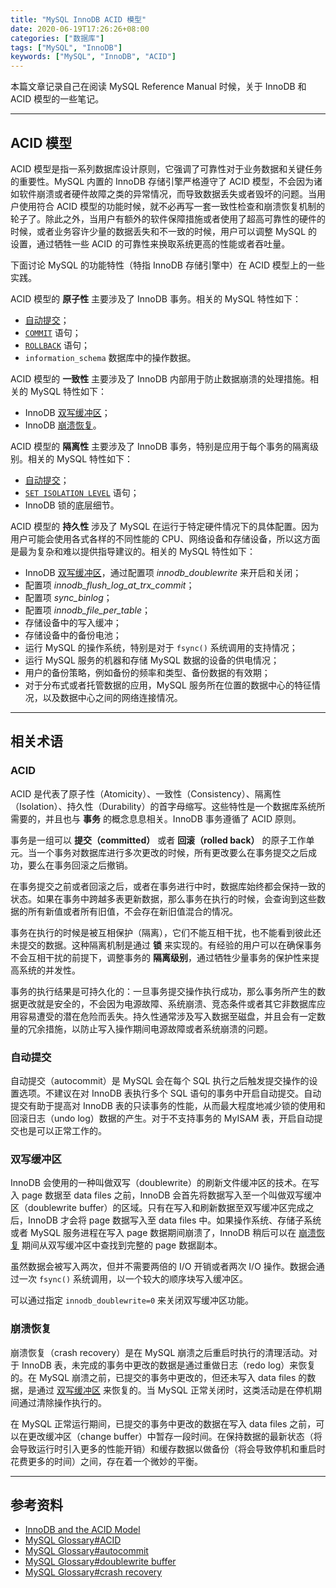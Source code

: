 ```yaml
---
title: "MySQL InnoDB ACID 模型"
date: 2020-06-19T17:26:26+08:00
categories: ["数据库"]
tags: ["MySQL", "InnoDB"]
keywords: ["MySQL", "InnoDB", "ACID"]
---
```


本篇文章记录自己在阅读 MySQL Reference Manual 时候，关于 InnoDB 和 ACID 模型的一些笔记。<!--more-->

---

## ACID 模型

ACID 模型是指一系列数据库设计原则，它强调了可靠性对于业务数据和关键任务的重要性。MySQL 内置的 InnoDB 存储引擎严格遵守了 ACID 模型，不会因为诸如软件崩溃或者硬件故障之类的异常情况，而导致数据丢失或者毁坏的问题。当用户使用符合 ACID 模型的功能时候，就不必再写一套一致性检查和崩溃恢复机制的轮子了。除此之外，当用户有额外的软件保障措施或者使用了超高可靠性的硬件的时候，或者业务容许少量的数据丢失和不一致的时候，用户可以调整 MySQL 的设置，通过牺牲一些 ACID 的可靠性来换取系统更高的性能或者吞吐量。

下面讨论 MySQL 的功能特性（特指 InnoDB 存储引擎中）在 ACID 模型上的一些实践。

ACID 模型的 **原子性** 主要涉及了 InnoDB 事务。相关的 MySQL 特性如下：

- [自动提交](#自动提交)；
- [`COMMIT`](https://dev.mysql.com/doc/refman/8.0/en/commit.html) 语句；
- [`ROLLBACK`](https://dev.mysql.com/doc/refman/8.0/en/commit.html) 语句；
- `information_schema` 数据库中的操作数据。

ACID 模型的 **一致性** 主要涉及了 InnoDB 内部用于防止数据崩溃的处理措施。相关的 MySQL 特性如下：

- InnoDB [双写缓冲区](#双写缓冲区)；
- InnoDB [崩溃恢复](#崩溃恢复)。

ACID 模型的 **隔离性** 主要涉及了 InnoDB 事务，特别是应用于每个事务的隔离级别。相关的 MySQL 特性如下：

- [自动提交](#自动提交)；
- [`SET ISOLATION LEVEL`](https://dev.mysql.com/doc/refman/8.0/en/set-transaction.html) 语句；
- InnoDB 锁的底层细节。

ACID 模型的 **持久性** 涉及了 MySQL 在运行于特定硬件情况下的具体配置。因为用户可能会使用各式各样的不同性能的 CPU、网络设备和存储设备，所以这方面是最为复杂和难以提供指导建议的。相关的 MySQL 特性如下：

- InnoDB [双写缓冲区](#双写缓冲区)，通过配置项 _innodb_doublewrite_ 来开启和关闭；
- 配置项 _innodb_flush_log_at_trx_commit_；
- 配置项 _sync_binlog_；
- 配置项 _innodb_file_per_table_；
- 存储设备中的写入缓冲；
- 存储设备中的备份电池；
- 运行 MySQL 的操作系统，特别是对于 `fsync()` 系统调用的支持情况；
- 运行 MySQL 服务的机器和存储 MySQL 数据的设备的供电情况；
- 用户的备份策略，例如备份的频率和类型、备份数据的有效期；
- 对于分布式或者托管数据的应用，MySQL 服务所在位置的数据中心的特征情况，以及数据中心之间的网络连接情况。

---

## 相关术语

### ACID

ACID 是代表了原子性（Atomicity）、一致性（Consistency）、隔离性（Isolation）、持久性（Durability）的首字母缩写。这些特性是一个数据库系统所需要的，并且也与 **事务** 的概念息息相关。InnoDB 事务遵循了 ACID 原则。

事务是一组可以 **提交（committed）** 或者 **回滚（rolled back）** 的原子工作单元。当一个事务对数据库进行多次更改的时候，所有更改要么在事务提交之后成功，要么在事务回滚之后撤销。

在事务提交之前或者回滚之后，或者在事务进行中时，数据库始终都会保持一致的状态。如果在事务中跨越多表更新数据，那么事务在执行的时候，会查询到这些数据的所有新值或者所有旧值，不会存在新旧值混合的情况。

事务在执行的时候是被互相保护（隔离），它们不能互相干扰，也不能看到彼此还未提交的数据。这种隔离机制是通过 **锁** 来实现的。有经验的用户可以在确保事务不会互相干扰的前提下，调整事务的 **隔离级别**，通过牺牲少量事务的保护性来提高系统的并发性。

事务的执行结果是可持久化的：一旦事务提交操作执行成功，那么事务所产生的数据更改就是安全的，不会因为电源故障、系统崩溃、竞态条件或者其它非数据库应用容易遭受的潜在危险而丢失。持久性通常涉及写入数据至磁盘，并且会有一定数量的冗余措施，以防止写入操作期间电源故障或者系统崩溃的问题。

### 自动提交

自动提交（autocommit）是 MySQL 会在每个 SQL 执行之后触发提交操作的设置选项。不建议在对 InnoDB 表执行多个 SQL 语句的事务中开启自动提交。自动提交有助于提高对 InnoDB 表的只读事务的性能，从而最大程度地减少锁的使用和回滚日志（undo log）数据的产生。对于不支持事务的 MyISAM 表，开启自动提交也是可以正常工作的。

### 双写缓冲区

InnoDB 会使用的一种叫做双写（doublewrite）的刷新文件缓冲区的技术。在写入 page 数据至 data files 之前，InnoDB 会首先将数据写入至一个叫做双写缓冲区（doublewrite buffer）的区域。只有在写入和刷新数据至双写缓冲区完成之后，InnoDB 才会将 page 数据写入至 data files 中。如果操作系统、存储子系统或者 MySQL 服务进程在写入 page 数据期间崩溃了，InnoDB 稍后可以在 [崩溃恢复](#崩溃恢复) 期间从双写缓冲区中查找到完整的 page 数据副本。

虽然数据会被写入两次，但并不需要两倍的 I/O 开销或者两次 I/O 操作。数据会通过一次 `fsync()` 系统调用，以一个较大的顺序块写入缓冲区。

可以通过指定 `innodb_doublewrite=0` 来关闭双写缓冲区功能。

### 崩溃恢复

崩溃恢复（crash recovery）是在 MySQL 崩溃之后重启时执行的清理活动。对于 InnoDB 表，未完成的事务中更改的数据是通过重做日志（redo log）来恢复的。在 MySQL 崩溃之前，已提交的事务中更改的，但还未写入 data files 的数据，是通过 [双写缓冲区](#双写缓冲区) 来恢复的。当 MySQL 正常关闭时，这类活动是在停机期间通过清除操作执行的。

在 MySQL 正常运行期间，已提交的事务中更改的数据在写入 data files 之前，可以在更改缓冲区（change buffer）中暂存一段时间。在保持数据的最新状态（将会导致运行时引入更多的性能开销）和缓存数据以做备份（将会导致停机和重启时花费更多的时间）之间，存在着一个微妙的平衡。

---

## 参考资料

- [InnoDB and the ACID Model](https://dev.mysql.com/doc/refman/8.0/en/mysql-acid.html)
- [MySQL Glossary#ACID](https://dev.mysql.com/doc/refman/8.0/en/glossary.html#glos_acid)
- [MySQL Glossary#autocommit](https://dev.mysql.com/doc/refman/8.0/en/glossary.html#glos_autocommit)
- [MySQL Glossary#doublewrite buffer](https://dev.mysql.com/doc/refman/8.0/en/glossary.html#glos_doublewrite_buffer)
- [MySQL Glossary#crash recovery](https://dev.mysql.com/doc/refman/8.0/en/glossary.html#glos_crash_recovery)
